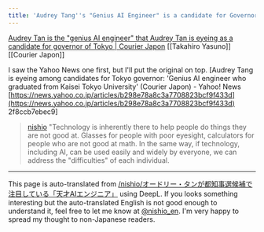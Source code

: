 ```yaml
---
title: 'Audrey Tang''s "Genius AI Engineer" is a candidate for Governor of Tokyo and is attracting a lot of attention.'
---
```


[Audrey Tan is the "genius AI engineer" that Audrey Tan is eyeing as a candidate for governor of Tokyo | Courier Japon](https://courrier.jp/news/archives/367639/)
[[Takahiro Yasuno]]
[[Courier Japon]]

I saw the Yahoo News one first, but I'll put the original on top.
[Audrey Tang is eyeing among candidates for Tokyo governor: 'Genius AI engineer who graduated from Kaisei Tokyo University' (Courier Japon) - Yahoo! News [https://news.yahoo.co.jp/articles/b298e78a8c3a7708823bcf9f433d](https://news.yahoo.co.jp/articles/b298e78a8c3a7708823bcf9f433d) 2f8ccb7ebec9]

> [nishio](https://x.com/nishio/status/1802872600408051770) "Technology is inherently there to help people do things they are not good at. Glasses for people with poor eyesight, calculators for people who are not good at math. In the same way, if technology, including AI, can be used easily and widely by everyone, we can address the "difficulties" of each individual.

---
This page is auto-translated from [/nishio/オードリー・タンが都知事選候補で注目している「天才AIエンジニア」](https://scrapbox.io/nishio/オードリー・タンが都知事選候補で注目している「天才AIエンジニア」) using DeepL. If you looks something interesting but the auto-translated English is not good enough to understand it, feel free to let me know at [@nishio_en](https://twitter.com/nishio_en). I'm very happy to spread my thought to non-Japanese readers.